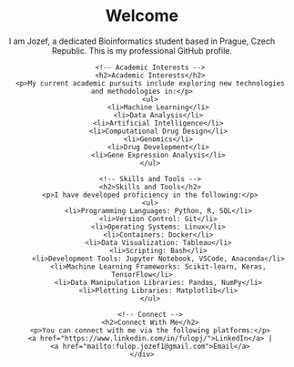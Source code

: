 <!DOCTYPE html>
<html lang="en">
<head>
    <meta charset="UTF-8">
    <meta name="viewport" content="width=device-width, initial-scale=1.0">
    <title>Jozef's Professional Profile</title>
</head>
<body>
    <div style="text-align: center; max-width: 600px; margin: auto;">
        <!-- Introduction -->
        <h1>Welcome</h1>
        <p>I am Jozef, a dedicated Bioinformatics student based in Prague, Czech Republic. This is my professional GitHub profile.</p>
        
        <!-- Academic Interests -->
        <h2>Academic Interests</h2>
        <p>My current academic pursuits include exploring new technologies and methodologies in:</p>
        <ul>
            <li>Machine Learning</li>
            <li>Data Analysis</li>
            <li>Artificial Intelligence</li>
            <li>Computational Drug Design</li>
            <li>Genomics</li>
            <li>Drug Development</li>
            <li>Gene Expression Analysis</li>
        </ul>
        
        <!-- Skills and Tools -->
        <h2>Skills and Tools</h2>
        <p>I have developed proficiency in the following:</p>
        <ul>
            <li>Programming Languages: Python, R, SQL</li>
            <li>Version Control: Git</li>
            <li>Operating Systems: Linux</li>
            <li>Containers: Docker</li>
            <li>Data Visualization: Tableau</li>
            <li>Scripting: Bash</li>
            <li>Development Tools: Jupyter Notebook, VSCode, Anaconda</li>
            <li>Machine Learning Frameworks: Scikit-learn, Keras, TensorFlow</li>
            <li>Data Manipulation Libraries: Pandas, NumPy</li>
            <li>Plotting Libraries: Matplotlib</li>
        </ul>
        
        <!-- Connect -->
        <h2>Connect With Me</h2>
        <p>You can connect with me via the following platforms:</p>
        <a href="https://www.linkedin.com/in/fulopj/">LinkedIn</a> |
        <a href="mailto:fulop.jozef1@gmail.com">Email</a>
    </div>
</body>
</html>
